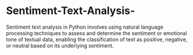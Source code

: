 # Sentiment-Text-Analysis-
Sentiment text analysis in Python involves using natural language processing techniques to assess and determine the sentiment or emotional tone of textual data, enabling the classification of text as positive, negative, or neutral based on its underlying sentiment.
